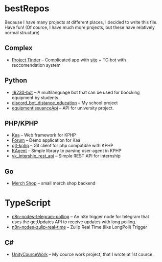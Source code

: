 # bestRepos

Because I have many projects at different places, I decided to write this file. Have fun!
(Of cource, I have much more projects, but these have relatively normal structure)

## Complex
- [Project Tinder](https://git.miem.hse.ru/project-tinder) – Complicated app with [site](https://miemlab.ru) + TG bot with reccomendation system

## Python 
 - [19230-bot](https://git.miem.hse.ru/shaf-uchet/19230/19230-bot) – A multilanguage bot that can be used for boocking equipment by students.
 - [discord_bot_distance_education](https://github.com/pvpender/discord_bot_distance_education) – My school project
 - [equipmentIssuanceApi](https://github.com/pvpender/equipmentissaunceApi) – API for university project. 

## PHP/KPHP
 - [Kaa](https://git.miem.hse.ru/kaa-framework/kaa) – Web framework for KPHP
 - [Forum](https://git.miem.hse.ru/kaa-framework/demo-application/forum) – Demo application for Kaa
 - [git-kphp](https://github.com/pvpender/git-kphp) – Git client for php compatible with KPHP
 - [KAgent](https://github.com/pvpender/KAgent) – Simple library to parsing user-agent in KPHP
 - [vk_intership_rest_api](https://github.com/pvpender/vk_intership_rest_api) – Simple REST API for internship

## Go
 - [Merch Shop](https://github.com/pvpender/avito-internship-winter) – small merch shop backend

# TypeScript
 - [n8n-nodes-telegram-polling](https://github.com/pvpender/n8n-nodes-telegram-polling) – An n8n trigger node for telegram that uses the getUpdates API to receive updates with long polling.
 - [n8n-nodes-zulip-real-time](https://github.com/pvpender/n8n-nodes-zulip-real-time) – Zulip Real Time (like LongPoll) Trigger

## C#
 - [UnityCourceWork](https://github.com/pvpender/UnityCourseWork) – My cource work project, that I wrote at 1st cource.
